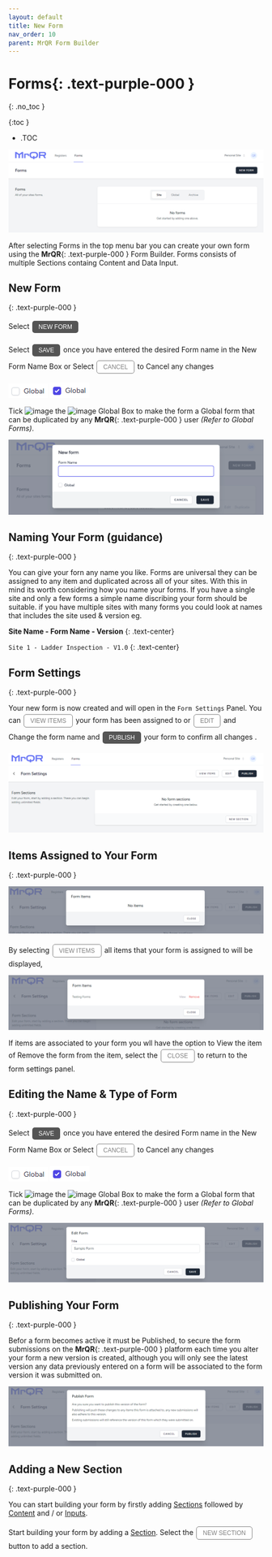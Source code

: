 ```yaml
---
layout: default
title: New Form
nav_order: 10
parent: MrQR Form Builder
---
```

<html>
<head>
<style>
.button {
  padding: 5px 12px;
  text-align: center;
  text-decoration: none;
  display: inline-block;
  font-size: 12px;
  margin: 4px 2px;
  cursor: pointer; }
.button1 {background-color: #555555;} /* Black */
.button2 {background-color: white;}
.button1 {color: white;}
.button2 {color: grey;}
.button1 {border: none;}
.button2 {border: 1px solid grey}
.button1 {border-radius: 5px;}
.button2 {border-radius: 5px;}
</style>
</head>
</html>

# **Forms**{: .text-purple-000 }
{: .no_toc }

{:toc }
- .TOC
  
![MrQR Form Builder](/assets/images/V2/MrQR-forms-panel.png "Forms Panel")

After selecting Forms in the top menu bar you can create your own form using the **MrQR**{: .text-purple-000 } Form Builder. Forms consists of multiple Sections containg Content and Data Input. 

## New Form
{: .text-purple-000 }

Select <button class="button button1">NEW FORM</button> 

Select <button class="button button1">SAVE</button> once you have entered the desired Form name in the New Form Name Box or Select <button class="button button2">CANCEL</button> to Cancel any changes

![MrQR Form Builder](/assets/images/V2/MrQR-Global-Chk_Box.png "Global Chk Box") ![MrQR Form Builder](/assets/images/V2/MrQR-Global-Chk_Box_chked.png "Global Chked Box")

Tick <img width="15" alt="image" src="https://docs.mrqr.me/assets/images/Forms/MrQR_Tick.png"> the <img width="15" alt="image" src="https://docs.mrqr.me/assets/images/Forms/MrQR_Empty_Box.png"> Global Box to make the form a Global form that can be duplicated by any **MrQR**{: .text-purple-000 } user *(Refer to Global Forms)*.


![MrQR Form Builder](/assets/images/V2/MrQR-new-form.png "Create Form")

## Naming Your Form (guidance)
{: .text-purple-000 }

You can give your forn any name you like. Forms are universal they can be assigned to any item and duplicated across all of your sites. With this in mind its worth considering how you name your forms.
If you have a single site and only a few forms a simple name discribing your form should be suitable. if you have multiple sites with many forms you could look at names that includes the site used & version eg. 

**Site Name - Form Name - Version**
{: .text-center}

`Site 1 - Ladder Inspection - V1.0`
{: .text-center}

## Form Settings
{: .text-purple-000 }

Your new form is now created and will open in the  `Form Settings` Panel.
You can <button class="button button2">VIEW ITEMS</button> your form has been assigned to or <button class="button button2">EDIT</button> and Change the form name and <button class="button button1">PUBLISH</button> your form to confirm all changes .

![MrQR Form Builder](/assets/images/Forms/MrQR_Form_New_Form_Menu.png "New Form Page")

## Items Assigned to Your Form
{: .text-purple-000 }

![MrQR Form Builder](/assets/images/V2/MrQR-form-Items.png "View Form Items")

By selecting  <button class="button button2">VIEW ITEMS</button> all items that your form is assigned to will be displayed, 

![MrQR Form Builder](/assets/images/V2/MrQR-form-Items-populated.png "View Form Items")

If items are associated to your form you wll have the option to View the item of Remove the form from the item, select the <button class="button button2">CLOSE</button> to return to the form settings panel.

## Editing the Name & Type of Form
{: .text-purple-000 }

Select <button class="button button1">SAVE</button> once you have entered the desired Form name in the New Form Name Box or Select <button class="button button2">CANCEL</button> to Cancel any changes

![MrQR Form Builder](/assets/images/V2/MrQR-Global-Chk_Box.png "Global Chk Box") ![MrQR Form Builder](/assets/images/V2/MrQR-Global-Chk_Box_chked.png "Global Chked Box")

Tick <img width="15" alt="image" src="https://docs.mrqr.me/assets/images/Forms/MrQR_Tick.png"> the <img width="15" alt="image" src="https://docs.mrqr.me/assets/images/Forms/MrQR_Empty_Box.png"> Global Box to make the form a Global form that can be duplicated by any **MrQR**{: .text-purple-000 } user *(Refer to Global Forms)*.

![MrQR Form Builder](/assets/images/V2/MrQR-form-Edit.png "Edit Form")

## Publishing Your Form
{: .text-purple-000 }

Befor a form becomes active it must be Published, to secure the form submissions on the **MrQR**{: .text-purple-000 } platform each time you alter your form a new version is created, although you will only see the latest version any data previously entered on a form will be associated to the form version it was submitted on. 

![MrQR Form Builder](/assets/images/V2/MrQR-form-Publish.png "Publish Form")

## Adding a New Section
{: .text-purple-000 }

You can start building your form by firstly adding 
[Sections](https://docs.mrqr.me/FormBuilder/Section) 
followed by 
[Content](https://docs.mrqr.me/FormBuilder/Content)
 and / or 
[Inputs](https://docs.mrqr.me/FormBuilder/Data_Inputs).

Start building your form by adding a [Section](https://docs.mrqr.me/FormBuilder/Section). Select the <a href="https://docs.mrqr.me/FormBuilder/Section">  <button class="button button2">NEW SECTION</button></a> button to add a section.

